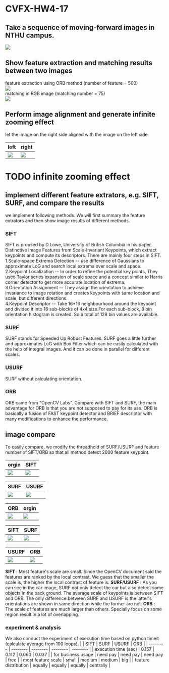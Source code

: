 # CVFX-HW4-17
## Take a sequence of moving-forward images in NTHU campus.
![](https://i.imgur.com/lNqXKBW.png)  
## Show feature extraction and matching results between two images 
feature extraction using ORB method (number of feature = 500)  
![](https://i.imgur.com/Wwx4aGN.png)  
matching in RGB image (matching number = 75)  
![](https://i.imgur.com/jQ3wZDW.jpg)  
## Perform image alignment and generate infinite zooming effect 
let the image on the right side aligned with the image on the left side

| left | right |
| -------- | -------- |
| ![](https://i.imgur.com/xUsY47g.jpg)| ![](https://i.imgur.com/ToQjcr9.jpg) |
# TODO infinite zooming effect
## implement different feature extrators, e.g. SIFT, SURF, and compare the results 
we implement following methods. We will first summary the feature extrators and then show image results of different methods. 
### SIFT
SIFT is propsed by D.Lowe, University of British Columbia in his paper, Distinctive Image Features from Scale-Invariant Keypoints, which extract keypoints and compute its descriptors. There are mainly four steps in SIFT.  
1.Scale-space Extrema Detection -- use difference of Gaussians to approximate LoG and search local extrema over scale and space.  
2.Keypoint Localization -- In order to refine the potential key points, They used Taylor series expansion of scale space and a concept similar to Harris corner detector to get more accurate location of extrema.  
3.Orientation Assignment -- They assign the orientation to achieve invariance to image rotation and creates keypoints with same location and scale, but different directions.  
4.Keypoint Descriptor -- Take 16*16 neighbourhood around the keypoint and divided it into 16 sub-blocks of 4x4 size.For each sub-block, 8 bin orientation histogram is created. So a total of 128 bin values are available.
### SURF
SURF stands for Speeded Up Robust Features. SURF goes a little further and approximates LoG with Box Filter which can be easily calculated with the help of integral images. And it can be done in parallel for different scales.
### USURF
SURF without calculating orientation.
### ORB
ORB came from "OpenCV Labs". Compare with SIFT and SURF, the main advantage for ORB is that you are not supposed to pay for its use. ORB is basically a fusion of FAST keypoint detector and BRIEF descriptor with many modifications to enhance the performance. 
## image compare 
To easily compare, we modify the threadhold of SURF/USURF and feature number of SIFT/ORB so that all method detect 2000 feature keypoint.

| orgin | SIFT |
| -------- | -------- |
| ![](https://i.imgur.com/aoiBvUj.jpg) | ![](https://i.imgur.com/zd1HQaF.jpg) |

| SURF | USURF |
| -------- | -------- |
| ![](https://i.imgur.com/Vq2A58A.jpg)| ![](https://i.imgur.com/N22k0t5.jpg) |
 
| ORB | orgin |
| -------- | -------- |
| ![](https://i.imgur.com/0uajTNi.jpg)| ![](https://i.imgur.com/sLmeaec.jpg) |

| SIFT | SURF |
| -------- | -------- |
| ![](https://i.imgur.com/20R404k.jpg)| ![](https://i.imgur.com/P4EjEl7.jpg)|

| USURF | ORB |
| -------- | -------- |
| ![](https://i.imgur.com/O4TmWeC.jpg)| ![](https://i.imgur.com/z9n5E4D.jpg)|  
**SIFT** : Most feature's scale are small. Since the OpenCV document said the features are ranked by the local contrast. We guess that the smaller the scale is, the higher the local contrast of feature is.
**SURF/USURF** : As you can see in the car image, SURF not only detect the car but also detect some objects in the back ground. The average scale of keypoints is between SIFT and ORB. The only difference between SURF and USURF is the latter's orientations are shown in same direction while the former are not.
**ORB** : The scale of features are much larger than others. Specially focus on some region result in a lot of overlapping.  
### experiment & analysis
We also conduct the experiment of execution time based on python timeit (calculate average from 100 loops).
|  | SIFT | SURF | USURF | ORB | 
| -------- | -------- | -------- | -------- | -------- | 
| execution time (sec)     |  0.157   | 0.112     | 0.060     | 0.037     |
| for business usage | need pay | need pay | need pay | free |
| most feature scale | small | medium | medium | big | 
| feature distribution     | equally     | equally     | equally     | centrally     | 
